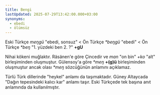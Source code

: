 ```yaml
---
title: Bengi
lastUpdated: 2025-07-29T13:42:00.000+03:00
synonyms:
  - ebedi
  - ölümsüz
---
```

Eski Türkçe _meŋgü_ "ebedi, sonsuz" < Ön Türkçe _*beŋgü_ "ebedi" < Ön Türkçe _*beŋ_ "1. yüzdeki ben 2. ?" **+gU**

Nihai kökeni muğlaktır. Räsänen'e göre Çincedir ve _man_ "on bin" _+ko_ "alt" birleşiminden oluşmuştur. Gülensoy'a göre _*meŋ_ **+(g)ü** birleşiminden oluşmuştur ancak olası _*meŋ_ sözcüğünün anlamını açıklamaz.

Türlü Türk dillerinde "heykel" anlamı da taşımaktadır. Güney Altaycada "Dağın tepesindeki kalıcı kar" anlamı taşır. Eski Türkçede tek başına anıt anlamında da kullanılmıştır.
